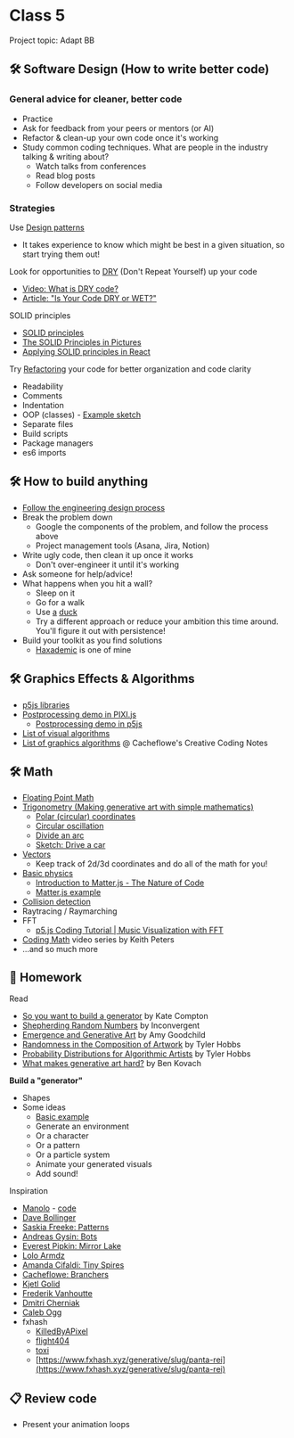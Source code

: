 # Class 5

Project topic: Adapt BB

## 🛠️ Software Design (How to write better code)

### General advice for cleaner, better code
- Practice
- Ask for feedback from your peers or mentors (or AI)
- Refactor & clean-up your own code once it's working
- Study common coding techniques. What are people in the industry talking & writing about?
  - Watch talks from conferences
  - Read blog posts
  - Follow developers on social media

### Strategies

Use [Design patterns](https://medium.com/educative/the-7-most-important-software-design-patterns-d60e546afb0e)
- It takes experience to know which might be best in a given situation, so start trying them out!

Look for opportunities to [DRY](https://en.wikipedia.org/wiki/Don%27t_repeat_yourself) (Don't Repeat Yourself) up your code
- [Video: What is DRY code?](https://www.youtube.com/watch?v=HwTcjWtDAfc)
- [Article: "Is Your Code DRY or WET?"](https://dzone.com/articles/is-your-code-dry-or-wet)

SOLID principles
- [SOLID principles](https://stackoverflow.blog/2021/11/01/why-solid-principles-are-still-the-foundation-for-modern-software-architecture/)
- [The SOLID Principles in Pictures](https://medium.com/backticks-tildes/the-s-o-l-i-d-principles-in-pictures-b34ce2f1e898)
- [Applying SOLID principles in React](https://konstantinlebedev.com/solid-in-react/)

Try [Refactoring](https://refactoring.guru/) your code for better organization and code clarity
- Readability
- Comments
- Indentation
- OOP (classes) - [Example sketch](https://editor.p5js.org/cacheflowe/sketches/488Fdh1O1)
- Separate files
- Build scripts
- Package managers
- es6 imports

## 🛠️ How to build anything

- [Follow the engineering design process](../images/engineering-design-process.jfif)
- Break the problem down
  - Google the components of the problem, and follow the process above
  - Project management tools (Asana, Jira, Notion)
- Write ugly code, then clean it up once it works
  - Don't over-engineer it until it's working
- Ask someone for help/advice!
- What happens when you hit a wall?
  - Sleep on it
  - Go for a walk
  - Use [a](https://en.wikipedia.org/wiki/Rubber_duck_debugging) [duck](https://rubberduckdebugging.com/)
  - Try a different approach or reduce your ambition this time around. You'll figure it out with persistence!
- Build your toolkit as you find solutions
  - [Haxademic](https://github.com/cacheflowe/haxademic/) is one of mine

## 🛠️ Graphics Effects & Algorithms

- [p5js libraries](https://p5js.org/libraries/)
- [Postprocessing demo in PIXI.js](https://pixijs.io/filters/examples/)
  - [Postprocessing demo in p5js](https://editor.p5js.org/cacheflowe/sketches/nnrNlvnFF)
- [List of visual algorithms](https://thatcreativecode.page/)
- [List of graphics algorithms](https://github.com/cacheflowe/creative-coding-notes#graphics-concepts) @ Cacheflowe's Creative Coding Notes

## 🛠️ Math

- [Floating Point Math](https://0.30000000000000004.com/)
- [Trigonometry (Making generative art with simple mathematics)](https://www.hailpixel.com/articles/generative-art-simple-mathematics)
  - [Polar (circular) coordinates](https://editor.p5js.org/cacheflowe/sketches/22CiPOyiN)
  - [Circular oscillation](https://editor.p5js.org/cacheflowe/sketches/QazkuY-bZ)
  - [Divide an arc](https://editor.p5js.org/cacheflowe/sketches/_9FdBq40-)
  - [Sketch: Drive a car](https://editor.p5js.org/cacheflowe/sketches/SSqX9j2X-)
- [Vectors](https://p5js.org/reference/p5.Vector/sub/)
  - Keep track of 2d/3d coordinates and do all of the math for you!
- [Basic physics](https://editor.p5js.org/cacheflowe/sketches/488Fdh1O1)
  - [Introduction to Matter.js - The Nature of Code](https://www.youtube.com/watch?v=urR596FsU68)
  - [Matter.js example](https://editor.p5js.org/mahdadbor/sketches/pSIth_A61)
- [Collision detection](https://www.jeffreythompson.org/collision-detection/)
- Raytracing / Raymarching
- FFT
  - [p5.js Coding Tutorial | Music Visualization with FFT](https://www.youtube.com/watch?v=8O5aCwdopLo)
- [Coding Math](https://www.youtube.com/user/codingmath) video series by Keith Peters
- ...and so much more

## 📝 Homework

Read

- [So you want to build a generator](http://galaxykate0.tumblr.com/post/139774965871/so-you-want-to-build-a-generator) by Kate Compton
- [Shepherding Random Numbers](https://inconvergent.net/2016/shepherding-random-numbers/) by Inconvergent
- [Emergence and Generative Art](https://www.amygoodchild.com/blog/emergence) by Amy Goodchild
- [Randomness in the Composition of Artwork](https://tylerxhobbs.com/essays/2014/randomness-in-the-composition-of-artwork) by Tyler Hobbs
- [Probability Distributions for Algorithmic Artists](https://tylerxhobbs.com/essays/2014/probability-distributions-for-algorithmic-artists) by Tyler Hobbs
- [What makes generative art hard?](https://bendotk.com/writing/what-makes-generative-art-hard) by Ben Kovach

**Build a "generator"**

- Shapes
- Some ideas
  - [Basic example](https://editor.p5js.org/cacheflowe/sketches/JytAPkkLQ0)
  - Generate an environment
  - Or a character
  - Or a pattern
  - Or a particle system
  - Animate your generated visuals
  - Add sound!

Inspiration

- [Manolo](https://www.behance.net/manoloide) - [code](https://github.com/manoloide/AllSketchs)
- [Dave Bollinger](https://www.flickr.com/photos/davebollinger/)
- [Saskia Freeke: Patterns](http://sasj.nl/)
- [Andreas Gysin: Bots](https://www.instagram.com/p/B9KGXmNByRa/)
- [Everest Pipkin: Mirror Lake](https://everestpipkin.itch.io/mirrorlake)
- [Lolo Armdz](https://www.instagram.com/p/Bo9XS81HomN/)
- [Amanda Cifaldi: Tiny Spires](https://botsin.space/@tinyspires)
- [Cacheflowe: Branchers](https://www.threads.net/@cacheflowe/post/Cu0sWaTAX7R)
- [Kjetl Golid](https://www.instagram.com/p/B1FUsgSANMz/)
- [Frederik Vanhoutte](https://www.instagram.com/p/B9scpU8HgXY/)
- [Dmitri Cherniak](https://www.instagram.com/p/CDzmKONnAlj/)
- [Caleb Ogg](https://www.instagram.com/p/B_YjBSYnMn1/)
- fxhash
  - [KilledByAPixel](https://www.fxhash.xyz/u/KilledByAPixel)
  - [flight404](https://www.fxhash.xyz/u/flight404)
  - [toxi](https://www.fxhash.xyz/u/toxi)
  - [https://www.fxhash.xyz/generative/slug/panta-rei](https://www.fxhash.xyz/generative/slug/panta-rei)

## 📋 Review code

- Present your animation loops
